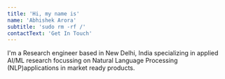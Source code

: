 ```yaml
---
title: 'Hi, my name is'
name: 'Abhishek Arora'
subtitle: 'sudo rm -rf /'
contactText: 'Get In Touch'
---
```


I'm a Research engineer based in New Delhi, India specializing in applied AI/ML research focussing on Natural Language Processing (NLP)applications in market ready products.
